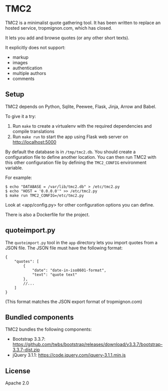 # TMC2

TMC2 is a minimalist quote gathering tool. It has been written to replace an
hosted service, tropmignon.com, which has closed.

It lets you add and browse quotes (or any other short texts).

It explicitly does not support:

- markup
- images
- authentication
- multiple authors
- comments

## Setup

TMC2 depends on Python, Sqlite, Peewee, Flask, Jinja, Arrow and Babel.

To give it a try:

1. Run `make` to create a virtualenv with the required dependencies and
   compile translations
2. Run `make run` to start the app using Flask web server on
   <http://localhost:5000>

By default the database is in `/tmp/tmc2.db`. You should create a configuration
file to define another location. You can then run TMC2 with this other
configuration file by defining the `TMC2_CONFIG` environment variable.

For example:

    $ echo "DATABASE = /var/lib/tmc2.db" > /etc/tmc2.py
    $ echo "HOST = '0.0.0.0'" >> /etc/tmc2.py
    $ make run TMC2_CONFIG=/etc/tmc2.py

Look at <app/config.py> for other configuration options you can define.

There is also a Dockerfile for the project.

## quoteimport.py

The `quoteimport.py` tool in the `app` directory lets you import quotes from a
JSON file. The JSON file must have the following format:

    {
        "quotes": [
            {
                "date": "date-in-iso8601-format",
                "text": "quote text"
            },
            //...
        ]
    }

(This format matches the JSON export format of tropmignon.com)

## Bundled components

TMC2 bundles the following components:
- Bootstrap 3.3.7: <https://github.com/twbs/bootstrap/releases/download/v3.3.7/bootstrap-3.3.7-dist.zip>
- jQuery 3.1.1: <https://code.jquery.com/jquery-3.1.1.min.js>

## License

Apache 2.0
